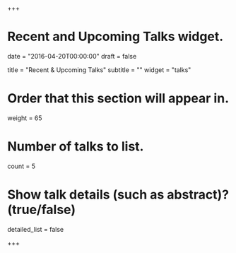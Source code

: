 +++
# Recent and Upcoming Talks widget.

date = "2016-04-20T00:00:00"
draft = false

title = "Recent & Upcoming Talks"
subtitle = ""
widget = "talks"

# Order that this section will appear in.
weight = 65

# Number of talks to list.
count = 5

# Show talk details (such as abstract)? (true/false)
detailed_list = false

+++

